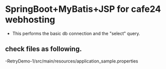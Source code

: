 # SpringBoot+MyBatis+JSP for cafe24 webhosting

- This performs the basic db connection and the "select" query.


## check files as following.
-RetryDemo-1/src/main/resources/application_sample.properties